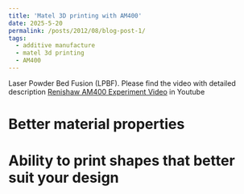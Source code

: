 ```yaml
---
title: 'Matel 3D printing with AM400'
date: 2025-5-20
permalink: /posts/2012/08/blog-post-1/
tags:
  - additive manufacture
  - matel 3d printing
  - AM400
---
```

Laser Powder Bed Fusion (LPBF). Please find the video with detailed description [Renishaw AM400 Experiment Video](https://youtu.be/MKbYwCn1o8c) in Youtube

Better material properties
======

Ability to print shapes that better suit your design
======

